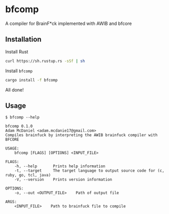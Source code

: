 # bfcomp
A compiler for BrainF*ck implemented with AWIB and bfcore

## Installation

Install Rust

```bash
curl https://sh.rustup.rs -sSf | sh
```

Install `bfcomp`

```bash
cargo install -f bfcomp
```

All done!

## Usage 

```
$ bfcomp --help

bfcomp 0.1.0
Adam McDaniel <adam.mcdanie17@gmail.com>
Compiles brainfuck by interpreting the AWIB brainfuck compiler with BFCORE

USAGE:
    bfcomp [FLAGS] [OPTIONS] <INPUT_FILE>

FLAGS:
    -h, --help       Prints help information
    -t, --target     The target language to output source code for (c, ruby, go, tcl, java)
    -V, --version    Prints version information

OPTIONS:
    -o, --out <OUTPUT_FILE>    Path of output file

ARGS:
    <INPUT_FILE>    Path to brainfuck file to compile
```